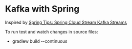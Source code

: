 # Kafka with Spring

Inspired by [Spring Tips: Spring Cloud Stream Kafka Streams](https://youtu.be/YPDzcmqwCNo)

To run test and watch changes in source files:
* gradlew build --continuous